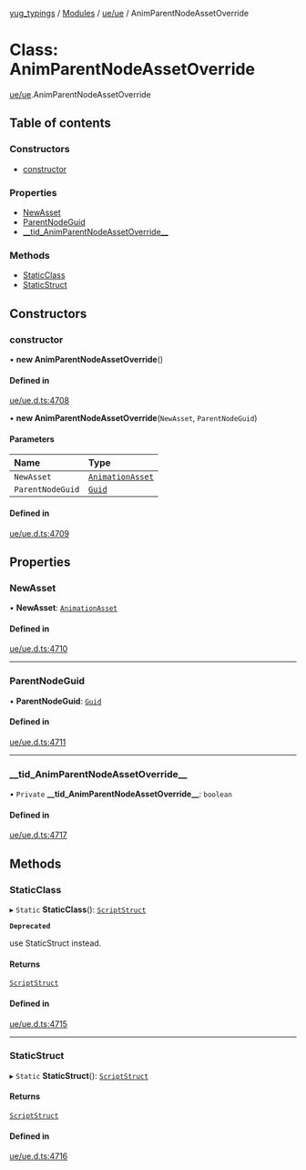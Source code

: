 [yug_typings](../README.md) / [Modules](../modules.md) / [ue/ue](../modules/ue_ue.md) / AnimParentNodeAssetOverride

# Class: AnimParentNodeAssetOverride

[ue/ue](../modules/ue_ue.md).AnimParentNodeAssetOverride

## Table of contents

### Constructors

- [constructor](ue_ue.AnimParentNodeAssetOverride.md#constructor)

### Properties

- [NewAsset](ue_ue.AnimParentNodeAssetOverride.md#newasset)
- [ParentNodeGuid](ue_ue.AnimParentNodeAssetOverride.md#parentnodeguid)
- [\_\_tid\_AnimParentNodeAssetOverride\_\_](ue_ue.AnimParentNodeAssetOverride.md#__tid_animparentnodeassetoverride__)

### Methods

- [StaticClass](ue_ue.AnimParentNodeAssetOverride.md#staticclass)
- [StaticStruct](ue_ue.AnimParentNodeAssetOverride.md#staticstruct)

## Constructors

### constructor

• **new AnimParentNodeAssetOverride**()

#### Defined in

[ue/ue.d.ts:4708](https://github.com/YugMetaverse/yug_typings/blob/b7d9b19/ue/ue.d.ts#L4708)

• **new AnimParentNodeAssetOverride**(`NewAsset`, `ParentNodeGuid`)

#### Parameters

| Name | Type |
| :------ | :------ |
| `NewAsset` | [`AnimationAsset`](ue_ue.AnimationAsset.md) |
| `ParentNodeGuid` | [`Guid`](ue_ue_s.Guid.md) |

#### Defined in

[ue/ue.d.ts:4709](https://github.com/YugMetaverse/yug_typings/blob/b7d9b19/ue/ue.d.ts#L4709)

## Properties

### NewAsset

• **NewAsset**: [`AnimationAsset`](ue_ue.AnimationAsset.md)

#### Defined in

[ue/ue.d.ts:4710](https://github.com/YugMetaverse/yug_typings/blob/b7d9b19/ue/ue.d.ts#L4710)

___

### ParentNodeGuid

• **ParentNodeGuid**: [`Guid`](ue_ue_s.Guid.md)

#### Defined in

[ue/ue.d.ts:4711](https://github.com/YugMetaverse/yug_typings/blob/b7d9b19/ue/ue.d.ts#L4711)

___

### \_\_tid\_AnimParentNodeAssetOverride\_\_

• `Private` **\_\_tid\_AnimParentNodeAssetOverride\_\_**: `boolean`

#### Defined in

[ue/ue.d.ts:4717](https://github.com/YugMetaverse/yug_typings/blob/b7d9b19/ue/ue.d.ts#L4717)

## Methods

### StaticClass

▸ `Static` **StaticClass**(): [`ScriptStruct`](ue_ue.ScriptStruct.md)

**`Deprecated`**

use StaticStruct instead.

#### Returns

[`ScriptStruct`](ue_ue.ScriptStruct.md)

#### Defined in

[ue/ue.d.ts:4715](https://github.com/YugMetaverse/yug_typings/blob/b7d9b19/ue/ue.d.ts#L4715)

___

### StaticStruct

▸ `Static` **StaticStruct**(): [`ScriptStruct`](ue_ue.ScriptStruct.md)

#### Returns

[`ScriptStruct`](ue_ue.ScriptStruct.md)

#### Defined in

[ue/ue.d.ts:4716](https://github.com/YugMetaverse/yug_typings/blob/b7d9b19/ue/ue.d.ts#L4716)
